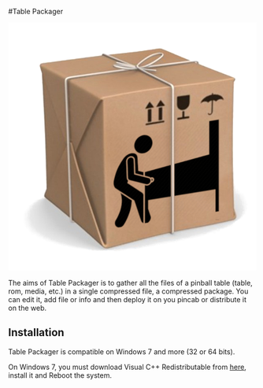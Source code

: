 #Table Packager 

![alt text](../images/tablePackager.png "table Packager")

The aims of Table Packager is to gather all the files of a pinball table (table, rom, media, etc.) 
in a single compressed file, a compressed package. You can edit it, add file or info and then 
deploy it on you pincab or distribute it on the web.

## Installation 

Table Packager is compatible on Windows 7 and more (32 or 64 bits). 

On Windows 7, you must download Visual C++ Redistributable from 
[here](https://www.microsoft.com/en-in/download/details.aspx?id=48145), install it and Reboot the 
system.

 


